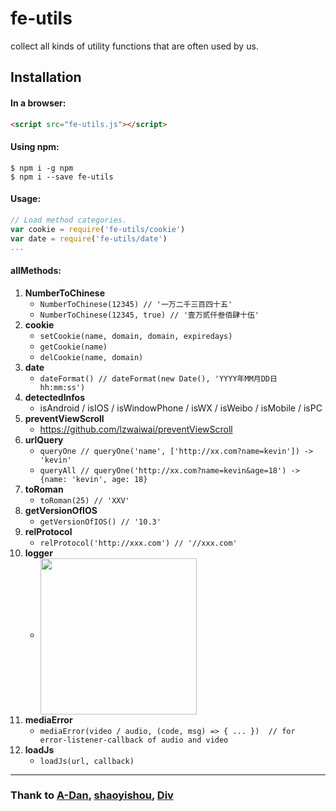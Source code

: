 # fe-utils
  collect all kinds of utility functions that are often used by us.

## Installation

#### In a browser:
```html
<script src="fe-utils.js"></script>
```

#### Using npm:
```shell
$ npm i -g npm
$ npm i --save fe-utils
```

#### Usage:
```js
// Load method categories.
var cookie = require('fe-utils/cookie')
var date = require('fe-utils/date')
...
```

#### allMethods:
1. **NumberToChinese**
    * ```NumberToChinese(12345) // '一万二千三百四十五'```
    * ```NumberToChinese(12345, true) // '壹万贰仟叁佰肆十伍'```
2. **cookie**
    * ```setCookie(name, domain, domain, expiredays)```
    * ```getCookie(name)```
    * ```delCookie(name, domain)```
3. **date**
    * ```dateFormat() // dateFormat(new Date(), 'YYYY年MM月DD日 hh:mm:ss')```
4. **detectedInfos**
    * isAndroid / isIOS / isWindowPhone / isWX / isWeibo / isMobile / isPC
5. **preventViewScroll**
    * <https://github.com/lzwaiwai/preventViewScroll>
6. **urlQuery**
    * ```queryOne // queryOne('name', ['http://xx.com?name=kevin']) -> 'kevin'```
    * ```queryAll // queryOne('http://xx.com?name=kevin&age=18') -> {name: 'kevin', age: 18}```
7. **toRoman**
    * ```toRoman(25) // 'XXV'```
8. **getVersionOfIOS**
    * ```getVersionOfIOS() // '10.3'```
9. **relProtocol**
    * ```relProtocol('http://xxx.com') // '//xxx.com'```
9. **logger**
    * <img src="http://o4a7cbihz.qnssl.com/cover/4ec91a4e-e638-4753-9f6a-9cee4e715420" width = "250"  align="center" />
10. **mediaError**
    * ```mediaError(video / audio, (code, msg) => { ... })  // for error-listener-callback of audio and video ```
11. **loadJs**
     * ```loadJs(url, callback)```

----
### Thank to [A-Dan](https://github.com/oneMoreTime1357), [shaoyishou](https://github.com/shaoyishou), [Div](https://github.com/div-wang)

